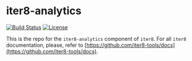 # iter8-analytics

[![Build Status](https://travis-ci.com/iter8-tools/iter8-analytics.svg?branch=master)](https://travis-ci.com/iter8-tools/iter8-analytics)
[![License](https://img.shields.io/badge/License-Apache%202.0-blue.svg)](LICENSE)

This is the repo for the `iter8-analytics` component of `iter8`. For all `iter8` documentation, please, refer to [https://github.com/iter8-tools/docs](https://github.com/iter8-tools/docs).
